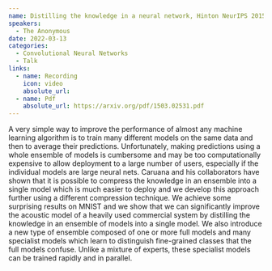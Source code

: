 ```yaml
---
name: Distilling the knowledge in a neural network, Hinton NeurIPS 2015
speakers:
  - The Anonymous 
date: 2022-03-13
categories:
  - Convolutional Neural Networks 
  - Talk
links:
  - name: Recording
    icon: video
    absolute_url: 
  - name: Pdf
    absolute_url: https://arxiv.org/pdf/1503.02531.pdf 
---
```

A very simple way to improve the performance of almost any machine learning algorithm is to train many different models on the same data and then to average their predictions. Unfortunately, making predictions using a whole ensemble of models is cumbersome and may be too computationally expensive to allow deployment to a large number of users, especially if the individual models are large neural nets. Caruana and his collaborators have shown that it is possible to compress the knowledge in an ensemble into a single model which is much easier to deploy and we develop this approach further using a different compression technique. We achieve some surprising results on MNIST and we show that we can significantly improve the acoustic model of a heavily used commercial system by distilling the knowledge in an ensemble of models into a single model. We also introduce a new type of ensemble composed of one or more full models and many specialist models which learn to distinguish fine-grained classes that the full models confuse. Unlike a mixture of experts, these specialist models can be trained rapidly and in parallel.
